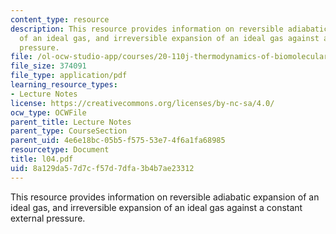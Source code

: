 ```yaml
---
content_type: resource
description: This resource provides information on reversible adiabatic expansion
  of an ideal gas, and irreversible expansion of an ideal gas against a constant external
  pressure.
file: /ol-ocw-studio-app/courses/20-110j-thermodynamics-of-biomolecular-systems-fall-2005/8a129da57d7cf57d7dfa3b4b7ae23312_l04.pdf
file_size: 374091
file_type: application/pdf
learning_resource_types:
- Lecture Notes
license: https://creativecommons.org/licenses/by-nc-sa/4.0/
ocw_type: OCWFile
parent_title: Lecture Notes
parent_type: CourseSection
parent_uid: 4e6e18bc-05b5-f575-53e7-4f6a1fa68985
resourcetype: Document
title: l04.pdf
uid: 8a129da5-7d7c-f57d-7dfa-3b4b7ae23312
---
```

This resource provides information on reversible adiabatic expansion of an ideal gas, and irreversible expansion of an ideal gas against a constant external pressure.